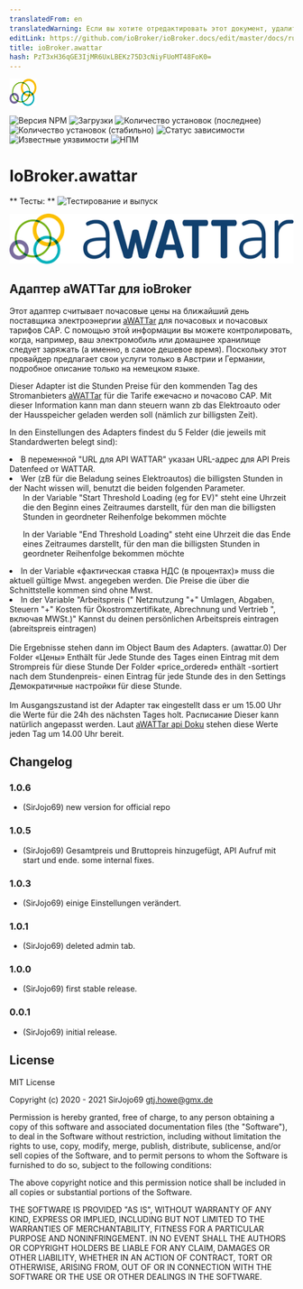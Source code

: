 ```yaml
---
translatedFrom: en
translatedWarning: Если вы хотите отредактировать этот документ, удалите поле «translatedFrom», в противном случае этот документ будет снова автоматически переведен
editLink: https://github.com/ioBroker/ioBroker.docs/edit/master/docs/ru/adapterref/iobroker.awattar/README.md
title: ioBroker.awattar
hash: PzT3xH36qGE3IjMR6UxLBEKz75D3cNiyFUoMT48FoK0=
---
```

![Логотип](../../../en/adapterref/iobroker.awattar/admin/awattar.png)

![Версия NPM](http://img.shields.io/npm/v/iobroker.awattar.svg)
![Загрузки](https://img.shields.io/npm/dm/iobroker.awattar.svg)
![Количество установок (последнее)](http://iobroker.live/badges/awattar-installed.svg)
![Количество установок (стабильно)](http://iobroker.live/badges/awattar-stable.svg)
![Статус зависимости](https://img.shields.io/david/sirjojo69/iobroker.awattar.svg)
![Известные уязвимости](https://snyk.io/test/github/sirjojo69/ioBroker.awattar/badge.svg)
![НПМ](https://nodei.co/npm/iobroker.awattar.png?downloads=true)

# IoBroker.awattar
** Тесты: ** ![Тестирование и выпуск](https://github.com/sirjojo69/ioBroker.awattar/workflows/Test%20and%20Release/badge.svg)

<p><a href="https://www.awattar.de/" target="_blank"><img border="0" alt="aWATTar" src="admin/awattarBig.png"></a></p>

## Адаптер aWATTar для ioBroker
Этот адаптер считывает почасовые цены на ближайший день поставщика электроэнергии <a href="https://www.awattar.de/" target="_blank">aWATTar</a> для почасовых и почасовых тарифов CAP. С помощью этой информации вы можете контролировать, когда, например, ваш электромобиль или домашнее хранилище следует заряжать (а именно, в самое дешевое время). Поскольку этот провайдер предлагает свои услуги только в Австрии и Германии, подробное описание только на немецком языке.

Dieser Adapter ist die Stunden Preise für den kommenden Tag des Stromanbieters <a href="https://www.awattar.de/" target="_blank">aWATTar</a> für die Tarife ежечасно и почасово CAP. Mit dieser Information kann man dann steuern wann zb das Elektroauto oder der Hausspeicher geladen werden soll (nämlich zur billigsten Zeit).

In den Einstellungen des Adapters findest du 5 Felder (die jeweils mit Standardwerten belegt sind):<li> В переменной &quot;URL для API WATTAR&quot; указан URL-адрес для API Preis Datenfeed от WATTAR.</li><li> Wer (zB für die Beladung seines Elektroautos) die billigsten Stunden in der Nacht wissen will, benutzt die beiden folgenden Parameter.<ul> In der Variable &quot;Start Threshold Loading (eg for EV)&quot; steht eine Uhrzeit die den Beginn eines Zeitraumes darstellt, für den man die billigsten Stunden in geordneter Reihenfolge bekommen möchte</ul><ul> In der Variable &quot;End Threshold Loading&quot; steht eine Uhrzeit die das Ende eines Zeitraumes darstellt, für den man die billigsten Stunden in geordneter Reihenfolge bekommen möchte</ul></li><li> In der Variable «фактическая ставка НДС (в процентах)» muss die aktuell gültige Mwst. angegeben werden. Die Preise die über die Schnittstelle kommen sind ohne Mwst.</li><li> In der Variable &quot;Arbeitspreis (&quot; Netznutzung &quot;+&quot; Umlagen, Abgaben, Steuern &quot;+&quot; Kosten für Ökostromzertifikate, Abrechnung und Vertrieb &quot;, включая MWSt.)&quot; Kannst du deinen persönlichen Arbeitspreis eintragen (abreitspreis eintragen)</li><br> Die Ergebnisse stehen dann im Object Baum des Adapters. (awattar.0) Der Folder «Цены» Enthält für Jede Stunde des Tages einen Eintrag mit dem Strompreis für diese Stunde Der Folder «price_ordered» enthält -sortiert nach dem Stundenpreis- einen Eintrag für jede Stunde des in den Settings Демократичные настройки für diese Stunde.<br><br> Im Ausgangszustand ist der Adapter так eingestellt dass er um 15.00 Uhr die Werte für die 24h des nächsten Tages holt. Расписание Dieser kann natürlich angepasst werden. Laut <a href="https://www.awattar.de/services/api" target="_blank">aWATTar api Doku</a> stehen diese Werte jeden Tag um 14.00 Uhr bereit.

## Changelog

### 1.0.6
* (SirJojo69) new version for official repo

### 1.0.5
* (SirJojo69) Gesamtpreis und Bruttopreis hinzugefügt, API Aufruf mit start und ende. some internal fixes.

### 1.0.3
* (SirJojo69) einige Einstellungen verändert.

### 1.0.1
* (SirJojo69) deleted admin tab.

### 1.0.0
* (SirJojo69) first stable release.

### 0.0.1
* (SirJojo69) initial release.

## License
MIT License

Copyright (c) 2020 - 2021 SirJojo69 <gtj.howe@gmx.de>

Permission is hereby granted, free of charge, to any person obtaining a copy
of this software and associated documentation files (the "Software"), to deal
in the Software without restriction, including without limitation the rights
to use, copy, modify, merge, publish, distribute, sublicense, and/or sell
copies of the Software, and to permit persons to whom the Software is
furnished to do so, subject to the following conditions:

The above copyright notice and this permission notice shall be included in all
copies or substantial portions of the Software.

THE SOFTWARE IS PROVIDED "AS IS", WITHOUT WARRANTY OF ANY KIND, EXPRESS OR
IMPLIED, INCLUDING BUT NOT LIMITED TO THE WARRANTIES OF MERCHANTABILITY,
FITNESS FOR A PARTICULAR PURPOSE AND NONINFRINGEMENT. IN NO EVENT SHALL THE
AUTHORS OR COPYRIGHT HOLDERS BE LIABLE FOR ANY CLAIM, DAMAGES OR OTHER
LIABILITY, WHETHER IN AN ACTION OF CONTRACT, TORT OR OTHERWISE, ARISING FROM,
OUT OF OR IN CONNECTION WITH THE SOFTWARE OR THE USE OR OTHER DEALINGS IN THE
SOFTWARE.
